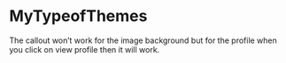 # MyTypeofThemes
The callout won’t work for the image background but for the profile when you click on view profile then it will work.
